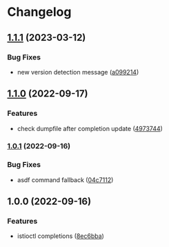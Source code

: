# Changelog

## [1.1.1](https://github.com/joke/zim-istioctl/compare/v1.1.0...v1.1.1) (2023-03-12)


### Bug Fixes

* new version detection message ([a099214](https://github.com/joke/zim-istioctl/commit/a09921406fb51f87c938ae763f60bd04fde1e83d))

## [1.1.0](https://github.com/joke/zim-istioctl/compare/v1.0.1...v1.1.0) (2022-09-17)


### Features

* check dumpfile after completion update ([4973744](https://github.com/joke/zim-istioctl/commit/49737446171714364f5ccf6b475a62bc9ac60060))

### [1.0.1](https://github.com/joke/zim-istioctl/compare/v1.0.0...v1.0.1) (2022-09-16)


### Bug Fixes

* asdf command fallback ([04c7112](https://github.com/joke/zim-istioctl/commit/04c71124caa802a2894185cb7201f818f8d9e449))

## 1.0.0 (2022-09-16)


### Features

* istioctl completions ([8ec6bba](https://github.com/joke/zim-istioctl/commit/8ec6bbaa186d9d4d37aaa894ef6b832f052ba8df))
